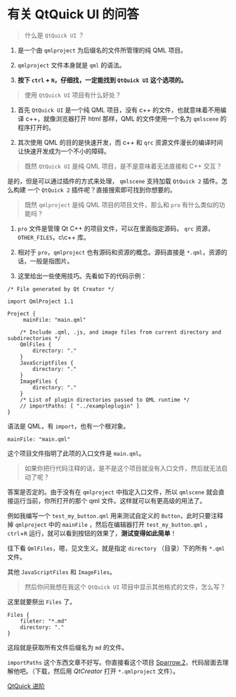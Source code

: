 # 有关 QtQuick UI 的问答

> 什么是 `QtQuick UI` ？

1. 是一个由 `qmlproject` 为后缀名的文件所管理的纯 QML 项目。

2. `qmlproject` 文件本身就是 `qml` 的语法。

3. **按下 `ctrl` + `N`，仔细找，一定能找到 `QtQuick UI` 这个选项的。**

> 使用 `QtQuick UI` 项目有什么好处？

1. 首先 `QtQuick UI` 是一个纯 QML 项目，没有 c++ 的文件，也就意味着不用编译 c++，就像浏览器打开 html 那样，QML 的文件使用一个名为 `qmlscene` 的程序打开的。

2. 其次使用 QML 的目的是快速开发，而 c++ 和 `qrc` 资源文件漫长的编译时间让快速开发成为一个不小的障碍。

> 既然 `QtQuick UI` 是纯 QML 项目，是不是意味着无法直接和 C++ 交互？

是的，但是可以通过插件的方式来处理， `qmlscene` 支持加载 `QtQuick 2` 插件。怎么构建 一个 `QtQuick 2` 插件呢？直接搜索即可找到你想要的。

> 既然 `qmlproject` 是纯 QML 项目的项目文件，那么和 `pro` 有什么类似的功能吗？

1. `pro` 文件是管理 Qt C++ 的项目文件，可以在里面指定源码， `qrc` 资源，`OTHER_FILES`，c\c++ 库。

2. 相对于 `pro`，`qmlproject` 也有源码和资源的概念。源码直接是 `*.qml`，资源的话，一般是指图片。

3. 这里给出一些使用技巧。先看如下的代码示例：

```
/* File generated by Qt Creator */

import QmlProject 1.1

Project {
     mainFile: "main.qml"

    /* Include .qml, .js, and image files from current directory and subdirectories */
    QmlFiles {
        directory: "."
    }
    JavaScriptFiles {
        directory: "."
    }
    ImageFiles {
        directory: "."
    }
    /* List of plugin directories passed to QML runtime */
    // importPaths: [ "../exampleplugin" ]
}
```

语法是 QML，有 `import`，也有一个根对象。

`mainFile: "main.qml"`

这个项目文件指明了此项的入口文件是 `main.qml`。

> 如果你把行代码注释的话，是不是这个项目就没有入口文件，然后就无法启动了呢？

答案是否定的。由于没有在 `qmlproject` 中指定入口文件，所以 `qmlscene` 就会直接运行当前，你所打开的那个 qml 文件。这样就可以有更高级的用法了。

例如我编写一个 `test_my_button.qml` 用来测试自定义的 `Button`，此时只要注释掉 `qmlproject` 中的 `mainFile` ，然后在编辑器打开 `test_my_button.qml` ，`ctrl`+`R` 运行，就可以看到按钮的效果了，**测试变得如此简单**！

往下看 `QmlFiles`，嗯，见文生义。就是指定 `directory` （目录）下的所有 `*.qml` 文件。

其他 `JavaScriptFiles` 和 `ImageFiles`。

> 然后你问我想在我这个 `QtQuick UI` 项目中显示其他格式的文件，怎么写？

这里就要祭出 `Files` 了。

```
Files {
    fileter: "*.md"
    directory: "."
}
```

这段就是获取所有文件后缀名为 `md` 的文件。

`importPaths` 这个东西文章不好写。你直接看这个项目 [Sparrow.2](https://github.com/qyvlik/Sparrow.2)，代码层面去理解他吧。（下载，然后用 *QtCreator* 打开 `*.qmlproject` 文件）。

[QtQuick 进阶](http://blog.csdn.net/qyvlik/article/category/6094549)
